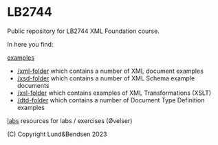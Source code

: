 # LB2744

Public repository for LB2744 XML Foundation course. 

In here you find:

[examples](./examples)
* [/xml-folder](./examples/xml) which contains a number of XML document examples
* [/xsd-folder](./examples/xsd) which contains a number of XML Schema example documents
* [/xsl-folder](./examples/xsl) which contains examples of XML Transformations (XSLT)
* [/dtd-folder](./examples/dtd) which contains a number of Document Type Definition examples

[labs](./labs) resources for labs / exercises (Øvelser)

(C) Copyright Lund&Bendsen 2023
